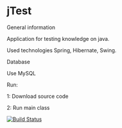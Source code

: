 # jTest

 General information

 Application for testing knowledge on java.

 Used technologies Spring, Hibernate, Swing.

 Database

 Use MySQL

 Run:

  1: Download source code

  2: Run main class

[![Build Status](https://travis-ci.org/valentin1982/jTest.svg?branch=master)](https://travis-ci.org/valentin1982/jTest)
